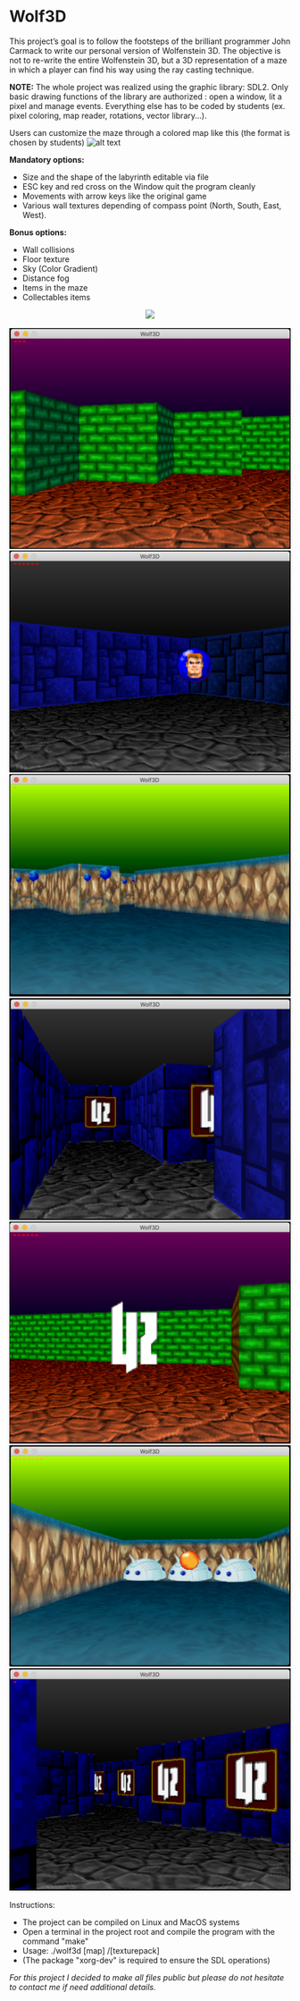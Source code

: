 # Wolf3D

This project’s goal is to follow the footsteps of the brilliant programmer John Carmack to write our personal version of Wolfenstein 3D.
The objective is not to re-write the entire Wolfenstein 3D, but a 3D representation of a maze in which a player can find his way using the ray casting technique.

__NOTE:__
The whole project was realized using the graphic library: SDL2.
Only basic drawing functions of the library are authorized : open a window, lit a pixel and manage events.
Everything else has to be coded by students (ex. pixel coloring, map reader, rotations, vector library...).

Users can customize the maze through a colored map like this (the format is chosen by students)
![alt text](https://raw.githubusercontent.com/peppone93/42_wolf3d/master/Images/Maps/4.bmp?token=AJ4VAJZBXWDOMNA7LB2IPJ27GL7WC)

__Mandatory options:__
- Size and the shape of the labyrinth editable via file
- ESC key and red cross on the Window quit the program cleanly
- Movements with arrow keys like the original game
- Various wall textures depending of compass point (North, South, East, West).

__Bonus options:__
- Wall collisions
- Floor texture
- Sky (Color Gradient)
- Distance fog
- Items in the maze
- Collectables items

<p align="center">
  <img src="Screens/wolf3d.gif" />
</p>

![alt text](Screens/1.png)
![alt text](Screens/2.png)
![alt text](Screens/3.png)
![alt text](Screens/4.png)
![alt text](Screens/5.png)
![alt text](Screens/6.png)
![alt text](Screens/7.png)


Instructions:
- The project can be compiled on Linux and MacOS systems
- Open a terminal in the project root and compile the program with the command "make"
- Usage: ./wolf3d [map] /[texturepack]
- (The package "xorg-dev" is required to ensure the SDL operations)

_For this project I decided to make all files public but please do not hesitate to contact me if need additional details._
